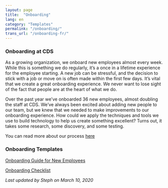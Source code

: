 ```yaml
---
layout: page
title:  "Onboarding"
lang: en
category: "Templates"
permalink: "/onboarding/"
trans_url: "/onboarding-fr/"
---
```


### Onboarding at CDS

As a growing organization, we onboard new employees almost every week. While this is something we do regularly, it’s a once in a lifetime experience for the employee starting. A new job can be stressful, and the decision to stick with a job or move on is often made within the first few days. It’s vital that we create a great onboarding experience. We never want to lose sight of the fact that people are at the heart of what we do.

Over the past year we’ve onboarded 36 new employees, almost doubling the staff at CDS. We’ve always been excited about adding new people to our team, but we knew that we needed to make improvements to our onboarding experience. How could we apply the techniques and tools we use to build technology to help us create something excellent? Turns out, it takes some research, some discovery, and some testing.

You can read more about our process [here](https://digital.canada.ca/2019/07/29/making-a-great-first-impression-onboarding-matters/)

### Onboarding Templates

[Onboarding Guide for New Employees](https://docs.google.com/document/d/1a41lqm0kLVe37p-Og4SjGFk4HhaReHyNNhTuag9rv3g/edit)

[Onboarding Checklist](https://docs.google.com/document/d/1G6Ge7VrnlSCIFCqupCMDtCLcqhGgWM3yMqXFB7X0hWo/edit?usp=sharing)


 
 *Last updated by Steph on March 10, 2020*


